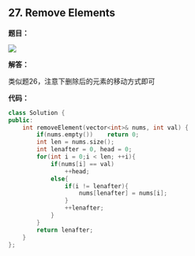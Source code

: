 ## 27. Remove Elements

**题目：**

![](http://cdn.zergzerg.cn/2018-10-29leet_27.png)

**解答：**

类似题26，注意下删除后的元素的移动方式即可

**代码：**

```cpp
class Solution {
public:
    int removeElement(vector<int>& nums, int val) {
        if(nums.empty())    return 0;
        int len = nums.size();
        int lenafter = 0, head = 0;
        for(int i = 0;i < len; ++i){
            if(nums[i] == val)
                ++head;
            else{
                if(i != lenafter){
                    nums[lenafter] = nums[i];
                }
                ++lenafter;
            }
        }
        return lenafter;
    }
};
```

